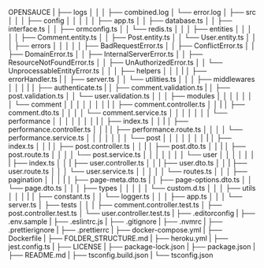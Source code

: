 OPENSAUCE
|
├── logs
│ │
│ ├── combined.log
│ └── error.log
│
├── src
│ │
│ ├── config
│ │ │
│ │ ├── app.ts
│ │ ├── database.ts
│ │ ├── interface.ts
│ │ ├── ormconfig.ts
│ │ └── redis.ts
│ │
│ ├── entities
│ │ │
│ │ ├── Comment.entity.ts
│ │ ├── Post.entity.ts
│ │ └── User.entity.ts
│ │
│ ├── errors
│ │ │
│ │ ├── BadRequestError.ts
│ │ ├── ConflictError.ts
│ │ ├── DomainError.ts
│ │ ├── InternalServerError.ts
│ │ ├── ResourceNotFoundError.ts
│ │ ├── UnAuthorizedError.ts
│ │ └── UnprocessableEntityError.ts
│ │
│ ├── helpers
│ │ │
| │ ├── errorHandler.ts
| │ ├── server.ts
│ │ └── utilities.ts
│ │
│ ├── middlewares
│ │ │
| │ ├── authenticate.ts
| │ ├── comment.validation.ts
| │ ├── post.validation.ts
│ │ └── user.validation.ts
│ │
│ ├── modules
│ │ │ │ 
│ │ │ └── comment
│ │ │ │  │
│ │ | │  ├── comment.controller.ts
│ │ | │  ├── comment.dto.ts
│ │ │ │  └── comment.service.ts
│ │ │ │
│ │ │ └── performance
│ │ │ │  │
│ │ | │  ├── index.ts
│ │ | │  ├── performance.controller.ts
│ │ | │  ├── performance.route.ts
│ │ │ │  └── performance.service.ts
│ │ │ │
│ │ │ └── post
│ │ │ │  │
│ │ | │  ├── index.ts
│ │ | │  ├── post.controller.ts
│ │ | │  ├── post.dto.ts
│ │ | │  ├── post.route.ts
│ │ │ │  └── post.service.ts
│ │ │ │
│ │ │ └── user
│ │ │    │
│ │ |    ├── index.ts
│ │ |    ├── user.controller.ts
│ │ |    ├── user.dto.ts
│ │ |    ├── user.route.ts
│ │ │    └── user.service.ts
│ │ │ 
│ │ └── routes.ts
│ │
│ ├── pagination
│ │ │
| │ ├── page-meta.dto.ts
| │ ├── page-options.dto.ts
│ │ └── page.dto.ts
│ │
│ ├── types
│ │ │
│ │ └── custom.d.ts
│ │
│ ├── utils
│ │ │
| │ ├── constant.ts
│ │ └── logger.ts
│ │
│ ├── app.ts
│ │
│ └── server.ts
│
├── tests
│ │ 
│ ├── comment.controller.test.ts
│ ├── post.controller.test.ts
│ └── user.controller.test.ts
|
├── .editorconfig
|
├── .env.sample
|
├── .eslintrc.js
|
├── .gitignore
|
├── .nvmrc
|
├── .prettierignore
|
├── .prettierrc
|
├── docker-compose.yml
|
├── Dockerfile
|
├── FOLDER_STRUCTURE.md
|
├── heroku.yml
|
├── jest.config.ts
|
├── LICENSE
|
├── package-lock.json
|
├── package.json
|
├── README.md
|
├── tsconfig.build.json
|
└── tsconfig.json
